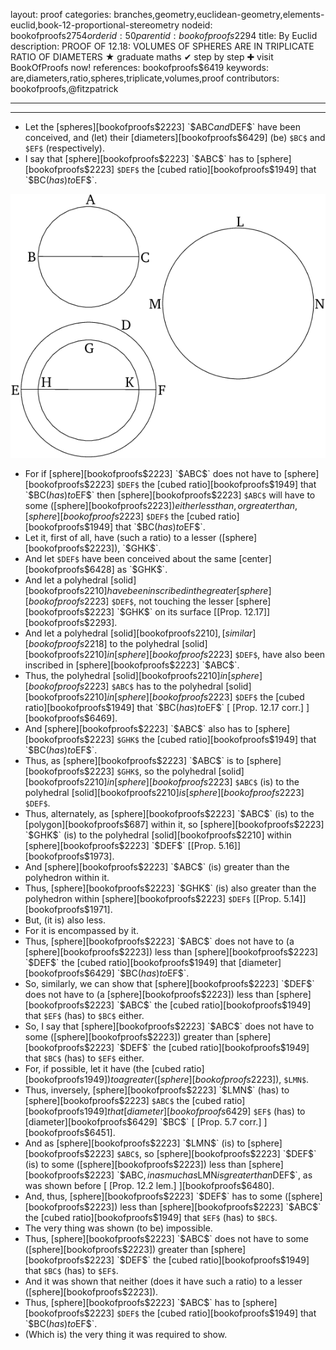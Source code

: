 layout: proof
categories: branches,geometry,euclidean-geometry,elements-euclid,book-12-proportional-stereometry
nodeid: bookofproofs$2754
orderid: 50
parentid: bookofproofs$2294
title: By Euclid
description: PROOF OF 12.18: VOLUMES OF SPHERES ARE IN TRIPLICATE RATIO OF DIAMETERS &#9733; graduate maths &#10004; step by step &#10010; visit BookOfProofs now!
references: bookofproofs$6419
keywords: are,diameters,ratio,spheres,triplicate,volumes,proof
contributors: bookofproofs,@fitzpatrick


---


---



* Let the [spheres][bookofproofs$2223] `$ABC$` and `$DEF$` have been conceived, and (let) their [diameters][bookofproofs$6429] (be) `$BC$` and `$EF$` (respectively).
* I say that [sphere][bookofproofs$2223] `$ABC$` has to [sphere][bookofproofs$2223] `$DEF$` the [cubed ratio][bookofproofs$1949] that `$BC$` (has) to `$EF$`.

![fig18e](https://github.com/bookofproofs/bookofproofs.github.io/blob/main/_sources/_assets/images/euclid/Book12/fig18e.png?raw=true)

* For if [sphere][bookofproofs$2223] `$ABC$` does not have to [sphere][bookofproofs$2223] `$DEF$` the [cubed ratio][bookofproofs$1949] that `$BC$` (has) to `$EF$` then [sphere][bookofproofs$2223] `$ABC$` will have to some ([sphere][bookofproofs$2223]) either less than, or greater than, [sphere][bookofproofs$2223] `$DEF$` the [cubed ratio][bookofproofs$1949] that `$BC$` (has) to `$EF$`.
* Let it, first of all, have (such a ratio) to a lesser ([sphere][bookofproofs$2223]), `$GHK$`.
* And let `$DEF$` have been conceived about the same [center][bookofproofs$6428] as `$GHK$`.
* And let a polyhedral [solid][bookofproofs$2210] have been inscribed in the greater [sphere][bookofproofs$2223] `$DEF$`, not touching the lesser [sphere][bookofproofs$2223] `$GHK$` on its surface [[Prop. 12.17]][bookofproofs$2293].
* And let a polyhedral [solid][bookofproofs$2210], [similar][bookofproofs$2218] to the polyhedral [solid][bookofproofs$2210] in [sphere][bookofproofs$2223] `$DEF$`, have also been inscribed in [sphere][bookofproofs$2223] `$ABC$`.
* Thus, the polyhedral [solid][bookofproofs$2210] in [sphere][bookofproofs$2223] `$ABC$` has to the polyhedral [solid][bookofproofs$2210] in [sphere][bookofproofs$2223] `$DEF$` the [cubed ratio][bookofproofs$1949] that `$BC$` (has) to `$EF$` [ [Prop. 12.17 corr.] ][bookofproofs$6469].
* And [sphere][bookofproofs$2223] `$ABC$` also has to [sphere][bookofproofs$2223] `$GHK$` the [cubed ratio][bookofproofs$1949] that `$BC$` (has) to `$EF$`.
* Thus, as [sphere][bookofproofs$2223] `$ABC$` is to [sphere][bookofproofs$2223] `$GHK$`, so the polyhedral [solid][bookofproofs$2210] in [sphere][bookofproofs$2223] `$ABC$` (is) to the polyhedral [solid][bookofproofs$2210] is [sphere][bookofproofs$2223] `$DEF$`.
* Thus, alternately, as [sphere][bookofproofs$2223] `$ABC$` (is) to the [polygon][bookofproofs$687] within it, so [sphere][bookofproofs$2223] `$GHK$` (is) to the polyhedral [solid][bookofproofs$2210] within [sphere][bookofproofs$2223] `$DEF$` [[Prop. 5.16]][bookofproofs$1973].
* And [sphere][bookofproofs$2223] `$ABC$` (is) greater than the polyhedron within it.
* Thus, [sphere][bookofproofs$2223] `$GHK$` (is) also greater than the polyhedron within [sphere][bookofproofs$2223] `$DEF$` [[Prop. 5.14]][bookofproofs$1971].
* But, (it is) also less.
* For it is encompassed by it.
* Thus, [sphere][bookofproofs$2223] `$ABC$` does not have to (a [sphere][bookofproofs$2223]) less than [sphere][bookofproofs$2223] `$DEF$` the [cubed ratio][bookofproofs$1949] that [diameter][bookofproofs$6429] `$BC$` (has) to `$EF$`.
* So, similarly, we can show that [sphere][bookofproofs$2223] `$DEF$` does not have to (a [sphere][bookofproofs$2223]) less than [sphere][bookofproofs$2223] `$ABC$` the [cubed ratio][bookofproofs$1949] that `$EF$` (has) to `$BC$` either.
* So, I say that [sphere][bookofproofs$2223] `$ABC$` does not have to some ([sphere][bookofproofs$2223]) greater than [sphere][bookofproofs$2223] `$DEF$` the [cubed ratio][bookofproofs$1949] that `$BC$` (has) to `$EF$` either.
* For, if possible, let it have (the [cubed ratio][bookofproofs$1949]) to a greater ([sphere][bookofproofs$2223]), `$LMN$`.
* Thus, inversely, [sphere][bookofproofs$2223] `$LMN$` (has) to [sphere][bookofproofs$2223] `$ABC$` the [cubed ratio][bookofproofs$1949] that [diameter][bookofproofs$6429] `$EF$` (has) to [diameter][bookofproofs$6429] `$BC$` [ [Prop. 5.7 corr.] ][bookofproofs$6451].
* And as [sphere][bookofproofs$2223] `$LMN$` (is) to [sphere][bookofproofs$2223] `$ABC$`, so [sphere][bookofproofs$2223] `$DEF$` (is) to some ([sphere][bookofproofs$2223]) less than [sphere][bookofproofs$2223] `$ABC$`, inasmuch as `$LMN$` is greater than `$DEF$`, as was shown before [ [Prop. 12.2 lem.] ][bookofproofs$6480].
* And, thus, [sphere][bookofproofs$2223] `$DEF$` has to some ([sphere][bookofproofs$2223]) less than [sphere][bookofproofs$2223] `$ABC$` the [cubed ratio][bookofproofs$1949] that `$EF$` (has) to `$BC$`.
* The very thing was shown (to be) impossible.
* Thus, [sphere][bookofproofs$2223] `$ABC$` does not have to some ([sphere][bookofproofs$2223]) greater than [sphere][bookofproofs$2223] `$DEF$` the [cubed ratio][bookofproofs$1949] that `$BC$` (has) to `$EF$`.
* And it was shown that neither (does it have such a ratio) to a lesser ([sphere][bookofproofs$2223]).
* Thus, [sphere][bookofproofs$2223] `$ABC$` has to [sphere][bookofproofs$2223] `$DEF$` the [cubed ratio][bookofproofs$1949] that `$BC$` (has) to `$EF$`.
* (Which is) the very thing it was required to show.
